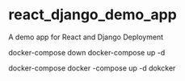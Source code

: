 # react_django_demo_app
A demo app for React and Django Deployment

docker-compose down
docker-compose up -d

docker-compose
docker -compose up -d
dokcker

